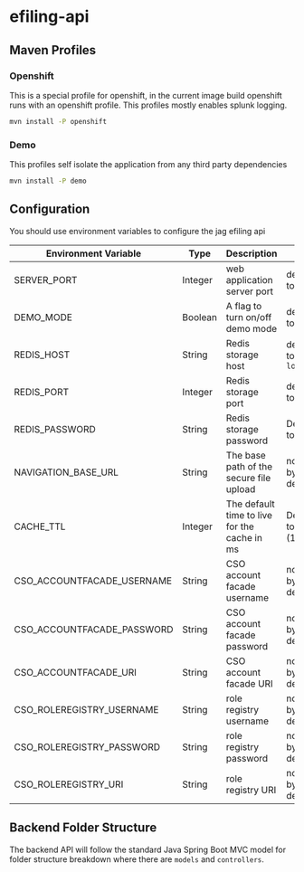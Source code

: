 # efiling-api

## Maven Profiles

### Openshift

This is a special profile for openshift, in the current image build openshift runs with an openshift profile.
This profiles mostly enables splunk logging.

```bash
mvn install -P openshift
```

### Demo

This profiles self isolate the application from any third party dependencies

```bash
mvn install -P demo
```

## Configuration

You should use environment variables to configure the jag efiling api

| Environment Variable | Type | Description | Notes |
| --- | --- | --- | --- |
| SERVER_PORT | Integer | web application server port | defaulted to `8080` |
| DEMO_MODE | Boolean | A flag to turn on/off demo mode | defaulted to `false` |
| REDIS_HOST | String | Redis storage host | defaulted to `localhost` |
| REDIS_PORT | Integer | Redis storage port | defaulted to `6379` |
| REDIS_PASSWORD | String | Redis storage password | Defaulted to `admin` |
| NAVIGATION_BASE_URL | String | The base path of the secure file upload | not set by default |
| CACHE_TTL | Integer | The default time to live for the cache in ms | Defaulted to `600000` (10 min) |
| CSO_ACCOUNTFACADE_USERNAME | String | CSO account facade username | not set by default |
| CSO_ACCOUNTFACADE_PASSWORD | String | CSO account facade password | not set by default |
| CSO_ACCOUNTFACADE_URI | String | CSO account facade URI | not set by default |
| CSO_ROLEREGISTRY_USERNAME | String | role registry username | not set by default |
| CSO_ROLEREGISTRY_PASSWORD | String | role registry password | not set by default |
| CSO_ROLEREGISTRY_URI | String | role registry URI | not set by default |

## Backend Folder Structure

The backend API will follow the standard Java Spring Boot MVC model for folder structure breakdown where there are `models` and `controllers`.
